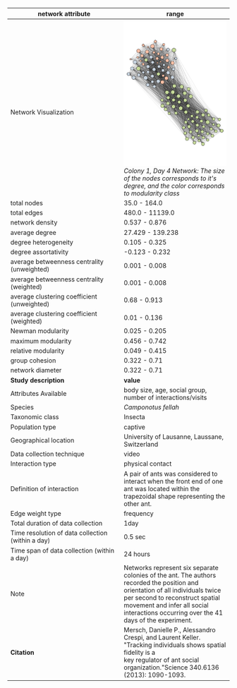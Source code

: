 network attribute|range
---|---
<img width=2500> Network Visualization | ![NetworkImage](/Networks/Visualizations/ant_mersch_col1_day04.png) *Colony 1, Day 4 Network: The size of the nodes corresponds to it's degree, and the color corresponds to modularity class*
total nodes|35.0 - 164.0
total edges|480.0 - 11139.0
network density|0.537 - 0.876
average degree|27.429 - 139.238
degree heterogeneity|0.105 - 0.325
degree assortativity|-0.123 - 0.232
average betweenness centrality (unweighted)|0.001 - 0.008
average betweenness centrality (weighted)|0.001 - 0.008
average clustering coefficient (unweighted)|0.68 - 0.913
average clustering coefficient (weighted)|0.01 - 0.136
Newman modularity|0.025 - 0.205
maximum modularity|0.456 - 0.742
relative modularity|0.049 - 0.415
group cohesion|0.322 - 0.71
network diameter|0.322 - 0.71
**Study description**|**value**
Attributes Available|body size, age, social group, number of interactions/visits
Species|*Camponotus fellah*
Taxonomic class|Insecta
Population type|captive
Geographical location|University of Lausanne, Laussane, Switzerland
Data collection technique|video
Interaction type|physical contact
Definition of interaction|A pair of ants was considered to interact when the front end of one ant was located within the trapezoidal shape representing the other ant.
Edge weight type|frequency
Total duration of data collection|1day
Time resolution of data collection (within a day)|0.5 sec
Time span of data collection (within a day)|24 hours
Note|Networks represent six separate colonies of the ant. The authors recorded the position and orientation of all individuals twice per second to reconstruct spatial movement and infer all social interactions occurring over the 41 days of the experiment.
**Citation** | Mersch, Danielle P., Alessandro Crespi, and Laurent Keller. <br> "Tracking individuals shows spatial fidelity is a <br> key regulator of ant social organization."Science 340.6136 <br> (2013): 1090-1093.
